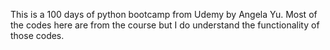 This is a 100 days of python bootcamp from Udemy by Angela Yu. Most of the codes here are from the course but I do understand the functionality of those codes.
